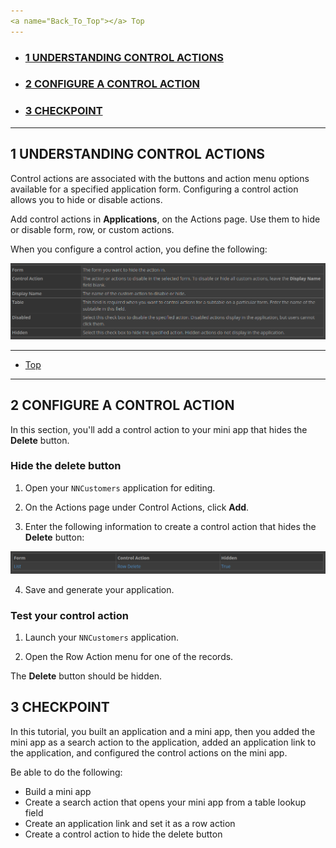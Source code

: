 ```yaml
---
<a name="Back_To_Top"></a> Top
---
```


- ### [1 UNDERSTANDING CONTROL ACTIONS](#1_UNDERSTANDING_CONTROL_ACTIONS)
- ### [2 CONFIGURE A CONTROL ACTION](#2_CONFIGURE_A_CONTROL_ACTION)
- ### [3 CHECKPOINT](#3_CHECKPOINT)

---

## <a name="1_UNDERSTANDING_CONTROL_ACTIONS"></a>1 UNDERSTANDING CONTROL ACTIONS

Control actions are associated with the buttons and action menu options available for a specified application form. Configuring a control action allows you to hide or disable actions.

Add control actions in **Applications**, on the Actions page. Use them to hide or disable form, row, or custom actions.

When you configure a control action, you define the following:

![miniapps](../../images/mini-apps-&-app-actions/controlaction1.png)

---

- [Top](#Back_To_Top)

---

## <a name="2_CONFIGURE_A_CONTROL_ACTION"></a>2 CONFIGURE A CONTROL ACTION

In this section, you'll add a control action to your mini app that hides the **Delete** button.

### Hide the delete button

1. Open your `NNCustomers` application for editing.

2. On the Actions page under Control Actions, click **Add**.

3. Enter the following information to create a control action that hides the **Delete** button:

![miniapps](../../images/mini-apps-&-app-actions/configcontrolaction.png)

4. Save and generate your application.

### Test your control action

1. Launch your `NNCustomers` application.

2. Open the Row Action menu for one of the records.

The **Delete** button should be hidden.

## <a name="3_CHECKPOINT"></a>3 CHECKPOINT

In this tutorial, you built an application and a mini app, then you added the mini app as a search action to the application, added an application link to the application, and configured the control actions on the mini app.

Be able to do the following:

- Build a mini app
- Create a search action that opens your mini app from a table lookup field
- Create an application link and set it as a row action
- Create a control action to hide the delete button
